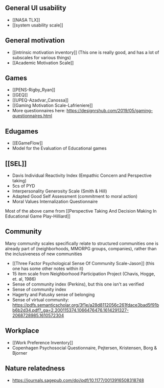 General UI usability
--------------------

 - [[NASA TLX]]
 - [[system usability scale]]

General motivation
------------------

 - [[intrinsic motivation inventory]] (This one is really good, and has a lot of subscales for various things)
 - [[Academic Motivation Scale]]

Games
-----

 - [[PENS-Rigby_Ryan]]
 - [[GEQ]]
 - [[UPEQ-Azadvar_Canossa]]
 - [[Gaming Motivation Scale-Lafrieniere]]
 - More questionnaires here: https://designrshub.com/2019/05/gaming-questionnaires.html

Edugames
--------

 - [[EGameFlow]]
 - Model for the Evaluation of Educational games

[[SEL]]
-------

 - Davis Individual Reactivity Index (Empathic Concern and Perspective taking)
 - 5cs of PYD
 - Interpersonality Generosity Scale (Smith & Hill)
 - Adapted Good Self Assessment (commitment to moral action)
 - Moral Values Internalization Questionnaire

Most of the above came from [[Perspective Taking And Decision Making In Educational Game Play-Hilliard]]

Community
---------

Many community scales specifically relate to structured communities one is already part of (neighborhoods, MMORPG groups, companies), rather than the inclusiveness of new communities

 - [[Three Factor Psychological Sense Of Community Scale-Jason]] (this one has some other notes within it)
 - 15 item scale from Neighborhood Participation Project (Chavis, Hogge, et. al, 1986)
 - Sense of community index (Perkins), but this one isn't as verified
 - Sense of community index
 - Hagerty and Patusky sense of belonging
 - Sense of virtual community: https://pdfs.semanticscholar.org/3f1e/a28d8112056c261fdace3bad5f91bb6b2d34.pdf?_ga=2.200115374.1066476476.1614291327-2068728985.1610572304

Workplace
---------

 - [[Work Preference Inventory]]
 - Copenhagen Psychosocial Questionnaire, Pejtersen, Kristensen, Borg & Bjorner

Nature relatedness
------------------

 - https://journals.sagepub.com/doi/pdf/10.1177/0013916508318748
